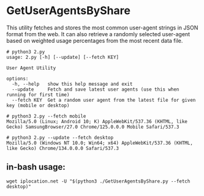 # GetUserAgentsByShare

This utility fetches and stores the most common user-agent strings in JSON format from the web. It can also retrieve a randomly selected user-agent based on weighted usage percentages from the most recent data file.

```
# python3 2.py
usage: 2.py [-h] [--update] [--fetch KEY]

User Agent Utility

options:
  -h, --help   show this help message and exit
  --update     Fetch and save latest user agents (use this when running for first time)
  --fetch KEY  Get a random user agent from the latest file for given key (mobile or desktop)

```

```
# python3 2.py --fetch mobile
Mozilla/5.0 (Linux; Android 10; K) AppleWebKit/537.36 (KHTML, like Gecko) SamsungBrowser/27.0 Chrome/125.0.0.0 Mobile Safari/537.3
```

```
# python3 2.py --update --fetch desktop
Mozilla/5.0 (Windows NT 10.0; Win64; x64) AppleWebKit/537.36 (KHTML, like Gecko) Chrome/134.0.0.0 Safari/537.3
```
## in-bash usage:
```
wget iplocation.net -U "$(python3 ./GetUserAgentsByShare.py --fetch desktop)"
```
